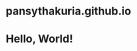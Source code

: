 # pansythakuria.github.io
<!DOCTYPE html>
<html>
<head>
	<title>Hello World</title>
</head>
<body>
	<h1>Hello, World!</h1>
</body>
</html>
